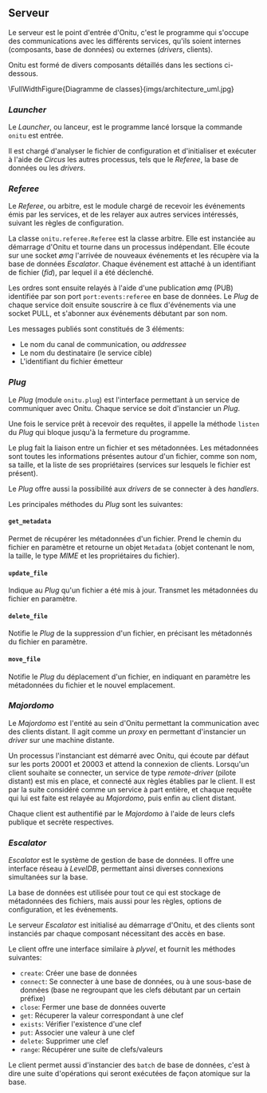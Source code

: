## Serveur

Le serveur est le point d'entrée d'Onitu, c'est le programme qui s'occupe des communications avec les différents services, qu'ils soient internes (composants, base de données) ou externes (*drivers*, clients).

Onitu est formé de divers composants détaillés dans les sections ci-dessous.

\FullWidthFigure{Diagramme de classes}{imgs/architecture_uml.jpg}

### *Launcher*

Le *Launcher*, ou lanceur, est le programme lancé lorsque la commande `onitu` est entrée.

Il est chargé d'analyser le fichier de configuration et d'initialiser et exécuter à l'aide de *Circus* les autres processus, tels que le *Referee*, la base de données ou les *drivers*.

### *Referee*

Le *Referee*, ou arbitre, est le module chargé de recevoir les événements émis par les services, et de les relayer aux autres services intéressés, suivant les règles de configuration.

La classe `onitu.referee.Referee` est la classe arbitre. Elle est instanciée au démarrage d'Onitu et tourne dans un processus indépendant. Elle écoute sur une socket *ømq* l'arrivée de nouveaux événements et les récupère via la base de données *Escalator*. Chaque événement est attaché à un identifiant de fichier (*fid*), par lequel il a été déclenché.

Les ordres sont ensuite relayés à l'aide d'une publication *ømq* (PUB) identifiée par son port `port:events:referee` en base de données. Le *Plug* de chaque service doit ensuite souscrire à ce flux d'événements via une socket PULL, et s'abonner aux événements débutant par son nom.

Les messages publiés sont constitués de 3 éléments:

- Le nom du canal de communication, ou *addressee*
- Le nom du destinataire (le service cible)
- L'identifiant du fichier émetteur

### *Plug*

Le *Plug* (module `onitu.plug`) est l'interface permettant à un service de communiquer avec Onitu. Chaque service se doit d'instancier un *Plug*.

Une fois le service prêt à recevoir des requêtes, il appelle la méthode `listen` du *Plug* qui bloque jusqu'à la fermeture du programme.

Le plug fait la liaison entre un fichier et ses métadonnées. Les métadonnées sont toutes les informations présentes autour d'un fichier, comme son nom, sa taille, et la liste de ses propriétaires (services sur lesquels le fichier est présent).

Le *Plug* offre aussi la possibilité aux *drivers* de se connecter à des *handlers*.

Les principales méthodes du *Plug* sont les suivantes:

#### `get_metadata`

Permet de récupérer les métadonnées d'un fichier. Prend le chemin du fichier en paramètre et retourne un objet `Metadata` (objet contenant le nom, la taille, le type *MIME* et les propriétaires du fichier).

#### `update_file`

Indique au *Plug* qu'un fichier a été mis à jour. Transmet les métadonnées du fichier en paramètre.

#### `delete_file`

Notifie le *Plug* de la suppression d'un fichier, en précisant les métadonnés du fichier en paramètre.

#### `move_file`

Notifie le *Plug* du déplacement d'un fichier, en indiquant en paramètre les métadonnées du fichier et le nouvel emplacement.

### *Majordomo*

Le *Majordomo* est l'entité au sein d'Onitu permettant la communication avec des clients distant. Il agit comme un *proxy* en permettant d'instancier un *driver* sur une machine distante.

Un processus l'instanciant est démarré avec Onitu, qui écoute par défaut sur les ports 20001 et 20003 et attend la connexion de clients. Lorsqu'un client souhaite se connecter, un service de type *remote-driver* (pilote distant) est mis en place, et connecté aux règles établies par le client. Il est par la suite considéré comme un service à part entière, et chaque requête qui lui est faite est relayée au *Majordomo*, puis enfin au client distant.

Chaque client est authentifié par le *Majordomo* à l'aide de leurs clefs publique et secrète respectives.

### *Escalator*

*Escalator* est le système de gestion de base de données. Il offre une interface réseau à *LevelDB*, permettant ainsi diverses connexions simultanées sur la base.

La base de données est utilisée pour tout ce qui est stockage de métadonnées des fichiers, mais aussi pour les règles, options de configuration, et les événements.

Le serveur *Escalator* est initialisé au démarrage d'Onitu, et des clients sont instanciés par chaque composant nécessitant des accès en base.

Le client offre une interface similaire à *plyvel*, et fournit les méthodes suivantes:

- `create`: Créer une base de données
- `connect`: Se connecter à une base de données, ou à une sous-base de données (base ne regroupant que les clefs débutant par un certain préfixe)
- `close`: Fermer une base de données ouverte
- `get`: Récuperer la valeur correspondant à une clef
- `exists`: Vérifier l'existence d'une clef
- `put`: Associer une valeur à une clef
- `delete`: Supprimer une clef
- `range`: Récupérer une suite de clefs/valeurs

Le client permet aussi d'instancier des `batch` de base de données, c'est à dire une suite d'opérations qui seront exécutées de façon atomique sur la base.
